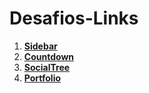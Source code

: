 # Desafios-Links

1. <a href="https://github.com/rafaeljurkfitz/sidebar"><strong>Sidebar</strong></a>
2. <a href="https://github.com/rafaeljurkfitz/countdown"><strong>Countdown</strong></a>
3. <a href="https://github.com/rafaeljurkfitz/socialtree"><strong>SocialTree</strong></a>
4. <a href="https://github.com/rafaeljurkfitz/portfolio"><strong>Portfolio</strong></a>
